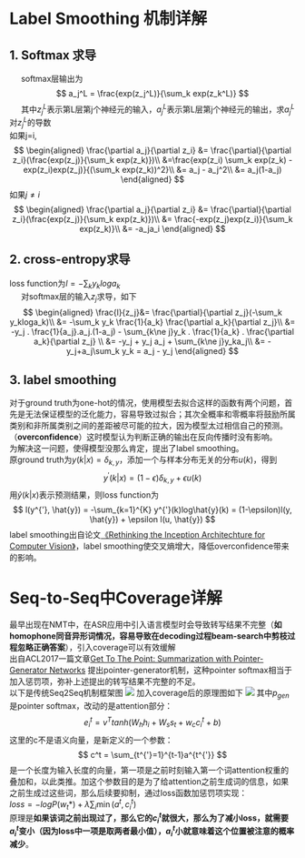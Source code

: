 # Label Smoothing 机制详解
## 1. Softmax 求导
$\quad$ softmax层输出为  
$$
a_j^L = \frac{exp(z_j^L)}{\sum_k exp(z_k^L)}
$$
$\quad$ 其中$z_j^L$表示第L层第j个神经元的输入，$a_j^L$表示第L层第j个神经元的输出，求$a_j^L$对$z_j^L$的导数  
如果j=i,  
$$
\begin{aligned}
    \frac{\partial a_j}{\partial z_i} &= \frac{\partial}{\partial z_i}(\frac{exp(z_j)}{\sum_k exp(z_k)})\\
&=\frac{exp(z_i) \sum_k exp(z_k) - exp(z_i)exp(z_j)}{(\sum_k exp(z_k))^2}\\
 &= a_j - a_j^2\\
 &= a_j(1-a_j)
\end{aligned}
$$
如果$j\ne i$  
$$
\begin{aligned}
    \frac{\partial a_j}{\partial z_i} &= \frac{\partial}{\partial z_i}(\frac{exp(z_j)}{\sum_k exp(z_k)})\\
    &= \frac{-exp(z_j)exp(z_i)}{\sum_k exp(z_k)}\\
    &= -a_ja_i
\end{aligned}
$$

## 2. cross-entropy求导
loss function为$l = -\sum_k y_kloga_k$  
$\quad$ 对softmax层的输入$z_j$求导，如下  
$$
\begin{aligned}
    \frac{l}{z_j}&= \frac{\partial}{\partial z_j}(-\sum_k y_kloga_k)\\
    &= -\sum_k y_k \frac{1}{a_k} \frac{\partial a_k}{\partial z_j}\\
    &= -y_j . \frac{1}{a_j}.a_j.(1-a_j) - \sum_{k\ne j}y_k . \frac{1}{a_k} . \frac{\partial a_k}{\partial z_j} \\
    &= -y_j + y_j a_j + \sum_{k\ne j}y_ka_j\\
    &= -y_j+a_j\sum_k y_k = a_j - y_j
\end{aligned}
$$

## 3. label smoothing
对于ground truth为one-hot的情况，使用模型去拟合这样的函数有两个问题，首先是无法保证模型的泛化能力，容易导致过拟合；其次全概率和零概率将鼓励所属类别和非所属类别之间的差距被尽可能的拉大，因为模型太过相信自己的预测。（**overconfidence**）这时模型认为判断正确的输出在反向传播时没有影响。  
为解决这一问题，使得模型没那么肯定，提出了label smoothing。  
原ground truth为$y(k|x) = \delta_{k,y}$，添加一个与样本分布无关的分布$u(k)$，得到
$$
y^{'}(k|x) = (1-\epsilon)\delta_{k,y} + \epsilon u(k)
$$
用$\hat{y}(k|x)$表示预测结果，则loss function为
$$
l(y^{'}, \hat{y}) = -\sum_{k=1}^{K} y^{'}(k)log\hat{y}(k) = (1-\epsilon)l(y, \hat{y})  + \epsilon l(u, \hat{y})
$$
label smoothing出自论文[《Rethinking the Inception Architechture for Computer Vision》](https://arxiv.org/abs/1512.00567)，label smoothing使交叉熵增大，降低overconfidence带来的影响。  
  
    

# Seq-to-Seq中Coverage详解
最早出现在NMT中，在ASR应用中引入语言模型时会导致转写结果不完整（**如homophone同音异形词情况，容易导致在decoding过程beam-search中剪枝过程忽略正确答案**），引入coverage可以有效缓解  
出自ACL2017一篇文章[Get To The Point: Summarization with Pointer-Generator Networks](https://arxiv.org/pdf/1704.04368.pdf)
提出pointer-generator机制，这种pointer softmax相当于加入惩罚项，弥补上述提出的转写结果不完整的不足。  
以下是传统Seq2Seq机制框架图
![](Seq2Seq.png)
加入coverage后的原理图如下
![](Seq2Seq+coverage.png)
其中$p_{gen}$是pointer softmax，改动的是attention部分：  
$$
e_i^t = v^T tanh(W_hh_i+W_ss_t + w_cc_i^t + b)
$$
这里的c不是语义向量，是新定义的一个参数：
$$
c^t = \sum_{t^{'}=1}^{t-1}a^{t^{'}}
$$
是一个长度为输入长度的向量，第一项是之前时刻输入第一个词attention权重的叠加和，以此类推。加这个参数目的是为了给attention之前生成词的信息，如果之前生成过这些词，那么后续要抑制，通过loss函数加惩罚项实现：  
$loss = -logP(w_t*) + \lambda \sum_i \min(a^t,c_i^t)$  
原理是**如果该词之前出现过了，那么它的$c_i^t$就很大，那么为了减小loss，就需要$a_i^t$变小（因为loss中一项是取两者最小值），$a_i^t$小就意味着这个位置被注意的概率减少**。